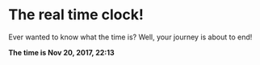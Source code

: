 # The real time clock!

Ever wanted to know what the time is? Well, your journey is about to end!

**The time is Nov 20, 2017, 22:13**